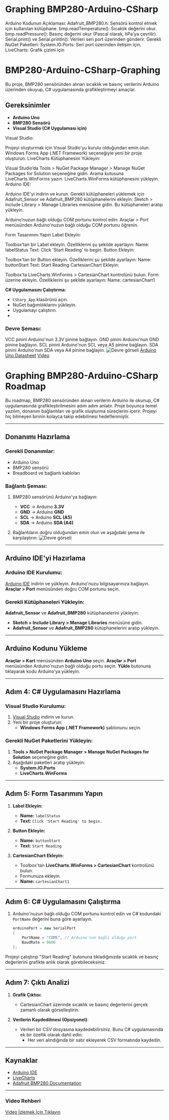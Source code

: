 # Graphing BMP280-Arduino-CSharp

Arduino Kodunun Açıklaması:
Adafruit_BMP280.h: Sensörü kontrol etmek için kullanılan kütüphane.
bmp.readTemperature(): Sıcaklık değerini okur.
bmp.readPressure(): Basınç değerini okur (Pascal olarak, hPa'ya çevrilir).
Serial.print() ve Serial.println(): Verileri seri port üzerinden gönderir.
Gerekli NuGet Paketleri:
System.IO.Ports: Seri port üzerinden iletişim için.
LiveCharts: Grafik çizimi için


# BMP280-Arduino-CSharp-Graphing

Bu proje, BMP280 sensöründen alınan sıcaklık ve basınç verilerini Arduino üzerinden okuyup, C# uygulamasında grafikleştirmeyi amaçlar.

## Gereksinimler
- **Arduino Uno**
- **BMP280 Sensörü**
- **Visual Studio (C# Uygulaması için)**

Visual Studio:

Projeyi oluşturmak için Visual Studio'yu kurulu olduğundan emin olun.
Windows Forms App (.NET Framework) seçeneğiyle yeni bir proje oluşturun.
LiveCharts Kütüphanesini Yükleyin:

Visual Studio’da Tools > NuGet Package Manager > Manage NuGet Packages for Solution seçeneğine gidin.
Arama kutusuna LiveCharts.WinForms yazın.
LiveCharts.WinForms kütüphanesini yükleyin.
Arduino IDE:

Arduino IDE'yi indirin ve kurun.
Gerekli kütüphaneleri yüklemek için Adafruit_Sensor ve Adafruit_BMP280 kütüphanelerini ekleyin:
Sketch > Include Library > Manage Libraries menüsüne gidin.
Bu kütüphaneleri aratıp yükleyin.

Arduino’nuzun bağlı olduğu COM portunu kontrol edin:
Araçlar > Port menüsünden Arduino'nuzun bağlı olduğu COM portunu öğrenin.

Form Tasarımını Yapın
Label Ekleyin:

Toolbox’tan bir Label ekleyin.
Özelliklerini şu şekilde ayarlayın:
Name: labelStatus
Text: Click 'Start Reading' to begin.
Button Ekleyin:

Toolbox’tan bir Button ekleyin.
Özelliklerini şu şekilde ayarlayın:
Name: buttonStart
Text: Start Reading
CartesianChart Ekleyin:

Toolbox’ta LiveCharts.WinForms > CartesianChart kontrolünü bulun.
Form üzerine ekleyin.
Özelliklerini şu şekilde ayarlayın:
Name: cartesianChart1

 **C# Uygulamasını Çalıştırma:**
   - `CSharp_App` klasörünü açın.
   - NuGet bağımlılıklarını yükleyin.
   - Uygulamayı çalıştırın.
   - 
### Devre Şeması:
VCC pinini Arduino'nun 3.3V pinine bağlayın.
GND pinini Arduino'nun GND pinine bağlayın.
SCL pinini Arduino'nun SCL veya A5 pinine bağlayın.
SDA pinini Arduino'nun SDA veya A4 pinine bağlayın.
![Devre görseli](https://github.com/user-attachments/assets/d7d11f02-f2f9-4099-adb9-27f984705f90)
[Arduino Uno Datasheet](https://github.com/user-attachments/files/18050024/A000066-datasheet.pdf)
[Video](https://github.com/user-attachments/assets/e434ce86-d4ad-497b-97ca-7ab0b9213ac5)





# **Graphing BMP280-Arduino-CSharp Roadmap**

Bu roadmap, BMP280 sensöründen alınan verilerin Arduino ile okunup, C# uygulamasında grafikleştirilmesini adım adım anlatır. Proje boyunca temel yazılım, donanım bağlantıları ve grafik oluşturma süreçlerini içerir. Projeyi hiç bilmeyen birinin kolayca takip edebilmesi hedeflenmiştir.

---

## **Donanımı Hazırlama**

### **Gerekli Donanımlar:**
- Arduino Uno
- BMP280 sensörü
- Breadboard ve bağlantı kabloları

### **Bağlantı Şeması:**
1. BMP280 sensörünü Arduino'ya bağlayın:
   - **VCC** → Arduino **3.3V**
   - **GND** → Arduino **GND**
   - **SCL** → Arduino **SCL (A5)**
   - **SDA** → Arduino **SDA (A4)**

2. Bağlantıların doğru olduğundan emin olun ve aşağıdaki şema ile karşılaştırın:
   ![Devre görseli](https://github.com/user-attachments/assets/d7d11f02-f2f9-4099-adb9-27f984705f90)

---

## **Arduino IDE'yi Hazırlama**

### **Arduino IDE Kurulumu:**
[Arduino IDE](https://www.arduino.cc/en/software) indirin ve yükleyin.
Arduino'nuzu bilgisayarınıza bağlayın.
**Araçlar > Port** menüsünden doğru COM portunu seçin.

### **Gerekli Kütüphaneleri Yükleyin:**
**Adafruit_Sensor** ve **Adafruit_BMP280** kütüphanelerini yükleyin:
   - **Sketch > Include Library > Manage Libraries** menüsüne gidin.
   - **Adafruit_Sensor** ve **Adafruit_BMP280** kütüphanelerini aratıp yükleyin.

---

## **Arduino Kodunu Yükleme**
**Araçlar > Kart** menüsünden **Arduino Uno** seçin.
**Araçlar > Port** menüsünden Arduino'nuzun bağlı olduğu portu seçin.
**Yükle** butonuna tıklayarak kodu Arduino'ya yükleyin.

---

## **Adım 4: C# Uygulamasını Hazırlama**

### **Visual Studio Kurulumu:**
1. [Visual Studio](https://visualstudio.microsoft.com/) indirin ve kurun.
2. Yeni bir proje oluşturun:
   - **Windows Forms App (.NET Framework)** şablonunu seçin.

### **Gerekli NuGet Paketlerini Yükleyin:**
1. **Tools > NuGet Package Manager > Manage NuGet Packages for Solution** seçeneğine gidin.
2. Aşağıdaki paketleri aratıp yükleyin:
   - **System.IO.Ports**
   - **LiveCharts.WinForms**

---

## **Adım 5: Form Tasarımını Yapın**

1. **Label Ekleyin:**
   - **Name:** `labelStatus`
   - **Text:** `Click 'Start Reading' to begin.`

2. **Button Ekleyin:**
   - **Name:** `buttonStart`
   - **Text:** `Start Reading`

3. **CartesianChart Ekleyin:**
   - Toolbox'tan **LiveCharts.WinForms > CartesianChart** kontrolünü bulun.
   - Formunuza ekleyin.
   - **Name:** `cartesianChart1`

---

## **Adım 6: C# Uygulamasını Çalıştırma**

1. Arduino'nuzun bağlı olduğu COM portunu kontrol edin ve C# kodundaki `PortName` değerini buna göre ayarlayın.
   ```csharp
   arduinoPort = new SerialPort
   {
       PortName = "COM5", // Arduino'nun bağlı olduğu port
       BaudRate = 9600
   };
   ```
Projeyi çalıştırıp "Start Reading" butonuna tıkladığınızda sıcaklık ve basınç değerlerini grafikte anlık olarak görebileceksiniz.

---

## **Adım 7: Çıktı Analizi**

1. **Grafik Çıktısı**:
   - CartesianChart üzerinde sıcaklık ve basınç değerlerini gerçek zamanlı olarak görselleştirin.

2. **Verilerin Kaydedilmesi (Opsiyonel)**:
   - Verileri bir CSV dosyasına kaydedebilirsiniz. Bunu C# uygulamasında ek bir özellik olarak dahil edin:
     - Her veri alındığında bir satır ekleyerek CSV formatında kaydedin.

---
## **Kaynaklar**
- [Arduino IDE](https://www.arduino.cc/en/software)
- [LiveCharts](https://lvcharts.com/)
- [Adafruit BMP280 Documentation](https://learn.adafruit.com/adafruit-bmp280-barometric-pressure-plus-temperature-sensor/overview)

---

### **Video Rehberi**
[Video İzlemek İçin Tıklayın](https://github.com/user-attachments/assets/e434ce86-d4ad-497b-97ca-7ab0b9213ac5)



